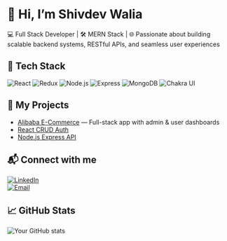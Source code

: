 # 👋 Hi, I’m Shivdev Walia

💻 Full Stack Developer | 🛠 MERN Stack | 🌐 Passionate about building scalable backend systems, RESTful APIs, and seamless user experiences

## 🔧 Tech Stack

![React](https://img.shields.io/badge/-React-20232A?style=for-the-badge&logo=react)
![Redux](https://img.shields.io/badge/-Redux-764ABC?style=for-the-badge&logo=redux)
![Node.js](https://img.shields.io/badge/-Node.js-339933?style=for-the-badge&logo=node.js)
![Express](https://img.shields.io/badge/-Express-black?style=for-the-badge&logo=express)
![MongoDB](https://img.shields.io/badge/-MongoDB-47A248?style=for-the-badge&logo=mongodb)
![Chakra UI](https://img.shields.io/badge/-Chakra%20UI-319795?style=for-the-badge&logo=chakra-ui)

## 🧰 My Projects

- [Alibaba E-Commerce](https://github.com/shivdevwalia/alibaba-fullstack) — Full-stack app with admin & user dashboards
- [React CRUD Auth](https://github.com/shivdevwalia/react-crud-auth)
- [Node.js Express API](https://github.com/shivdevwalia/webapp-backend)

## 📬 Connect with me

[![LinkedIn](https://img.shields.io/badge/-LinkedIn-0077B5?style=flat&logo=linkedin)](https://www.linkedin.com/in/yourname)  
[![Email](https://img.shields.io/badge/-Email-D14836?style=flat&logo=gmail&logoColor=white)](mailto:your-email@gmail.com)

## 📈 GitHub Stats

![Your GitHub stats](https://github-readme-stats.vercel.app/api?username=shivdevwalia&show_icons=true&theme=radical)
